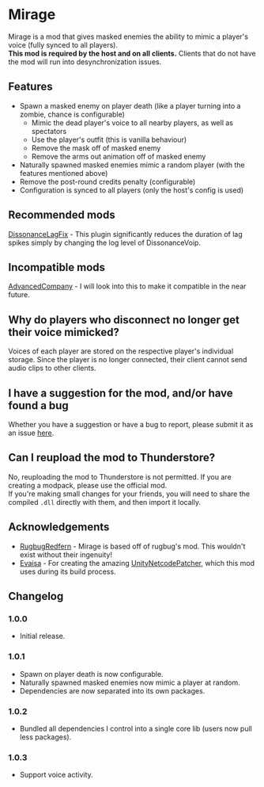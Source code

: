 # Mirage

Mirage is a mod that gives masked enemies the ability to mimic a player's voice (fully synced to all players).  
**This mod is required by the host and on all clients.** Clients that do not have the mod will run into desynchronization issues.

## Features

- Spawn a masked enemy on player death (like a player turning into a zombie, chance is configurable)
   - Mimic the dead player's voice to all nearby players, as well as spectators
   - Use the player's outfit (this is vanilla behaviour)
   - Remove the mask off of masked enemy
   - Remove the arms out animation off of masked enemy
- Naturally spawned masked enemies mimic a random player (with the features mentioned above)
- Remove the post-round credits penalty (configurable)
- Configuration is synced to all players (only the host's config is used)

## Recommended mods

[DissonanceLagFix](https://thunderstore.io/c/lethal-company/p/linkoid/DissonanceLagFix/) - This plugin significantly reduces the duration of lag spikes simply by changing the log level of DissonanceVoip.

## Incompatible mods

[AdvancedCompany](https://thunderstore.io/c/lethal-company/p/PotatoePet/AdvancedCompany/) - I will look into this to make it compatible in the near future.

## Why do players who disconnect no longer get their voice mimicked?

Voices of each player are stored on the respective player's individual storage. Since
the player is no longer connected, their client cannot send audio clips to other clients.

##  I have a suggestion for the mod, and/or have found a bug

Whether you have a suggestion or have a bug to report, please submit it as an issue [here](https://github.com/qwbarch/lc-mirage/issues/new).

## Can I reupload the mod to Thunderstore?

No, reuploading the mod to Thunderstore is not permitted. If you are creating a modpack, please use the official mod.  
If you're making small changes for your friends, you will need to share the compiled ``.dll`` directly with them, and then import it locally.

## Acknowledgements

- [RugbugRedfern](https://rugbug.net) - Mirage is based off of rugbug's mod. This wouldn't exist without their ingenuity!
- [Evaisa](https://github.com/EvaisaDev) - For creating the amazing [UnityNetcodePatcher](https://github.com/EvaisaDev/UnityNetcodePatcher), which this mod uses during its build process.

## Changelog

### 1.0.0

- Initial release.

### 1.0.1

- Spawn on player death is now configurable.
- Naturally spawned masked enemies now mimic a player at random.
- Dependencies are now separated into its own packages.

### 1.0.2

- Bundled all dependencies I control into a single core lib (users now pull less packages).

### 1.0.3

- Support voice activity.
